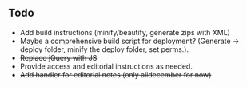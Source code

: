 ## Todo

- Add build instructions (minify/beautify, generate zips with XML)
- Maybe a comprehensive build script for deployment? (Generate -> deploy folder, minify the deploy folder, set perms.).
- ~~Replace jQuery with JS~~
- Provide access and editorial instructions as needed.
- ~~Add handler for editorial notes (only alldecember for now)~~
